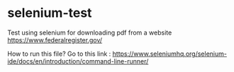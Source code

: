 # selenium-test
Test using selenium for downloading pdf from a website 
https://www.federalregister.gov/

How to run this file?
Go to this link : https://www.seleniumhq.org/selenium-ide/docs/en/introduction/command-line-runner/

